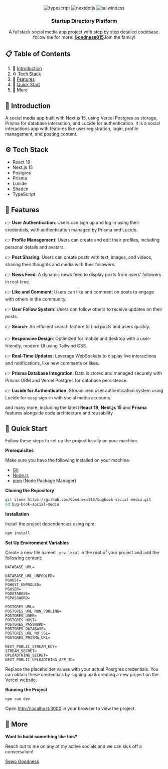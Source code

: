 <div align="center">

  <div>
    <img src="https://img.shields.io/badge/-Typescript-black?style=for-the-badge&logoColor=white&logo=react&color=3178C6" alt="typescript" />
    <img src="https://img.shields.io/badge/-Next_JS-black?style=for-the-badge&logoColor=white&logo=nextdotjs&color=000000" alt="nextdotjs" />
    <img src="https://img.shields.io/badge/-Tailwind_CSS-black?style=for-the-badge&logoColor=white&logo=tailwindcss&color=06B6D4" alt="tailwindcss" />
  </div>

<h3 align="center">Startup Directory Platform</h3>

   <div align="center">
    A fullstack social media app project with step by step detailed codebase. follow me for more: <a href="https://github.com/Goodness815" target="_blank"><b>Goodness815</b></a>Join the family!
    </div>
</div>

## 📋 <a name="table">Table of Contents</a>

1. 🤖 [Introduction](#introduction)
2. ⚙️ [Tech Stack](#tech-stack)
3. 🔋 [Features](#features)
4. 🤸 [Quick Start](#quick-start)
5. 🚀 [More](#more)

## <a name="introduction">🤖 Introduction</a>

A social media app built with Next.js 15, using Vercel Postgres as storage, Prisma for database interaction, and Lucide for authentication. It is a social interactions app with features like user registration, login, profile management, and posting content.

## <a name="tech-stack">⚙️ Tech Stack</a>

- React 19
- Next.js 15
- Postgres
- Prisma
- Lucide
- Shadcn
- TypeScript

## <a name="features">🔋 Features</a>

👉 **User Authentication**: Users can sign up and log in using their credentials, with authentication managed by Prisma and Lucide.

👉 **Profile Management**: Users can create and edit their profiles, including personal details and avatars.

👉 **Post Sharing**: Users can create posts with text, images, and videos, sharing their thoughts and media with their followers.

👉 **News Feed**: A dynamic news feed to display posts from users’ followers in real-time.

👉 **Like and Comment**: Users can like and comment on posts to engage with others in the community.

👉 **User Follow System**: Users can follow others to receive updates on their posts.

👉 **Search**: An efficient search feature to find posts and users quickly.

👉 **Responsive Design**: Optimized for mobile and desktop with a user-friendly, modern UI using Tailwind CSS.

👉 **Real-Time Updates**: Leverage WebSockets to display live interactions and notifications, like new comments or likes.

👉 **Prisma Database Integration**: Data is stored and managed securely with Prisma ORM and Vercel Postgres for database persistence.

👉 **Lucide for Authentication**: Streamlined user authentication system using Lucide for easy sign-in with social media accounts.

and many more, including the latest **React 19**, **Next.js 15** and **Prisma** features alongside code architecture and
reusability

## <a name="quick-start">🤸 Quick Start</a>

Follow these steps to set up the project locally on your machine.

**Prerequisites**

Make sure you have the following installed on your machine:

- [Git](https://git-scm.com/)
- [Node.js](https://nodejs.org/en)
- [npm](https://www.npmjs.com/) (Node Package Manager)

**Cloning the Repository**

```bash
git clone https://github.com/Goodness815/bugbook-social-media.git
cd bug-book-social-media
```

**Installation**

Install the project dependencies using npm:

```bash
npm install
```

**Set Up Environment Variables**

Create a new file named `.env.local` in the root of your project and add the following content:

```env
DATABASE_URL=

DATABASE_URL_UNPOOLED=
PGHOST=
PGHOST_UNPOOLED=
PGUSER=
PGDATABASE=
PGPASSWORD=

POSTGRES_URL=
POSTGRES_URL_NON_POOLING=
POSTGRES_USER=
POSTGRES_HOST=
POSTGRES_PASSWORD=
POSTGRES_DATABASE=
POSTGRES_URL_NO_SSL=
POSTGRES_PRISMA_URL=

NEXT_PUBLIC_STREAM_KEY=
STREAM_SECRET=
UPLOADTHING_SECRET=
NEXT_PUBLIC_UPLOADTHING_APP_ID=

```

Replace the placeholder values with your actual Posrgres credentials. You can obtain these credentials by signing up &
creating a new project on the [Vercel website](https://vercel.com/).

**Running the Project**

```bash
npm run dev
```

Open [http://localhost:3000](http://localhost:3000) in your browser to view the project.

## <a name="more">🚀 More</a>

**Want to build something like this?**

Reach out to me on any of my active socials and we can kick off a conversation!

<a href="https://sewogoodness.netlify.app" target="_blank">
Sewo Goodness
</a>
